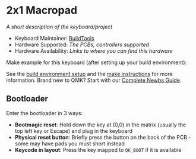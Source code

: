 # 2x1 Macropad



*A short description of the keyboard/project*

* Keyboard Maintainer: [BuildTools](https://github.com/BuildTools)
* Hardware Supported: *The PCBs, controllers supported*
* Hardware Availability: *Links to where you can find this hardware*

Make example for this keyboard (after setting up your build environment):


See the [build environment setup](https://docs.qmk.fm/#/getting_started_build_tools) and the [make instructions](https://docs.qmk.fm/#/getting_started_make_guide) for more information. Brand new to QMK? Start with our [Complete Newbs Guide](https://docs.qmk.fm/#/newbs).

## Bootloader

Enter the bootloader in 3 ways:

* **Bootmagic reset**: Hold down the key at (0,0) in the matrix (usually the top left key or Escape) and plug in the keyboard
* **Physical reset button**: Briefly press the button on the back of the PCB - some may have pads you must short instead
* **Keycode in layout**: Press the key mapped to `QK_BOOT` if it is available
